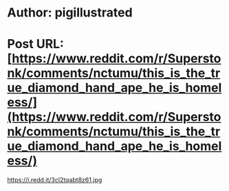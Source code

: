 # Author: pigillustrated
# Post URL: [https://www.reddit.com/r/Superstonk/comments/nctumu/this_is_the_true_diamond_hand_ape_he_is_homeless/](https://www.reddit.com/r/Superstonk/comments/nctumu/this_is_the_true_diamond_hand_ape_he_is_homeless/)


https://i.redd.it/3cl2tqabt8z61.jpg